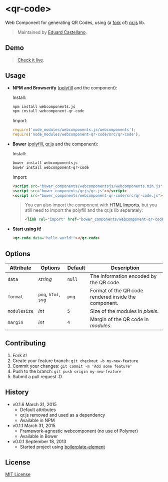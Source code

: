 # &lt;qr-code&gt;

Web Component for generating QR Codes, using (a [fork](https://github.com/educastellano/qr.js) of) [qr.js](https://github.com/lifthrasiir/qr.js) lib.

> Maintained by [Eduard Castellano](https://github.com/educastellano).

## Demo

> [Check it live](http://educastellano.github.io/qr-code/demo).

## Usage

* **NPM and Browserify** ([polyfill](https://github.com/WebComponents/webcomponentsjs) and the component):

	Install:

	```sh
	npm install webcomponents.js
	npm install webcomponent-qr-code
	```

	Import:

	```js
	require('node_modules/webcomponents.js/webcomponents');
	require('node_modules/webcomponent-qr-code/src/qr-code');
	```

* **Bower** ([polyfill](https://github.com/WebComponents/webcomponentsjs), [qr.js](https://github.com/educastellano/qr.js) and the component):

	Install:

	```sh
	bower install webcomponentsjs
	bower install webcomponent-qr-code
	```

	Import:

	```html
	<script src="bower_components/webcomponentsjs/webcomponents.min.js"></script>
	<script src="bower_components/qrjs/qr.js"></script>
	<script src="bower_components/webcomponent-qr-code/src/qr-code.js"></script>
	```

	> You can also import the component with [HTML Imports](http://w3c.github.io/webcomponents/spec/imports/), but you still need to import the polyfill and the qr.js lib separately:
	>
	> ```html
	> <link rel="import" href="bower_components/webcomponent-qr-code/src/qr-code.html">
	> ```

* **Start using it!**

	```html
	<qr-code data="hello world!"></qr-code>
	```



## Options

Attribute		| Options                   | Default             | Description
---				| ---                       | ---                 | ---
`data`			| *string*                  | `null`	          | The information encoded by the QR code.
`format`		| `png`, `html`, `svg`		| `png`               | Format of the QR code rendered inside the component.
`modulesize`	| *int*						| `5`				  | Size of the modules in *pixels*.
`margin`		| *int*						| `4`				  | Margin of the QR code in *modules*.


## Contributing

1. Fork it!
2. Create your feature branch: `git checkout -b my-new-feature`
3. Commit your changes: `git commit -m 'Add some feature'`
4. Push to the branch: `git push origin my-new-feature`
5. Submit a pull request :D

## History

* v0.1.6 March 31, 2015
	* Default attributes
	* qr.js removed and used as a dependency
	* Available in NPM
* v0.1.1 March 31, 2015
	* Framework-agnostic webcomponent (no use of Polymer)
	* Available in Bower
* v0.0.1 September 18, 2013
	* Started project using [boilerplate-element](https://github.com/customelements/boilerplate-element)

## License

[MIT License](http://opensource.org/licenses/MIT)
